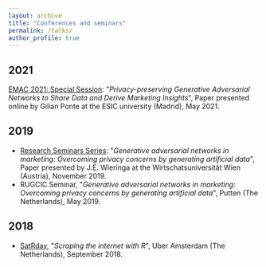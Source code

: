 ```yaml
---
layout: archive
title: "Conferences and seminars"
permalink: /talks/
author_profile: true
---
```


## 2021

[EMAC 2021: Special Session](gilianponte.github.io/files/186495092_158337092906279_7541098145022632093_n.png): "*Privacy-preserving Generative Adversarial Networks to Share Data and Derive Marketing Insights*", Paper presented online by Gilian Ponte at the ESIC university (Madrid), May 2021.

## 2019
- [Research Seminars Series](https://www.wu.ac.at/fileadmin/wu/d/marketing/Marketing_Research_Seminar_Series/Fall_2019/Abstract_Wieringa_J.E.Jaap.pdf): "*Generative adversarial networks in marketing: Overcoming privacy concerns by generating artificial data*", Paper presented by J.E. Wieringa at the Wirtschatsuniversität Wien (Austria), November 2019.
- RUGCIC Seminar, "*Generative adversarial networks in marketing: Overcoming privacy concerns by generating artificial data*", Putten (The Netherlands), May 2019.

## 2018
- [SatRday](https://amsterdam2018.satrdays.org/), "*Scraping the internet with R*", Uber Amsterdam (The Netherlands), September 2018.
